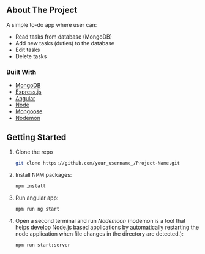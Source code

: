 ## About The Project

A simple to-do app where user can:

- Read tasks from database (MongoDB)
- Add new tasks (duties) to the database
- Edit tasks
- Delete tasks

### Built With

- [MongoDB](https://www.mongodb.com/)
- [Express.js](https://expressjs.com/)
- [Angular](https://angular.io/)
- [Node](https://nodejs.org/)
- [Mongoose](https://mongoosejs.com/)
- [Nodemon](https://nodemon.io/)

## Getting Started

1. Clone the repo

   ```sh
   git clone https://github.com/your_username_/Project-Name.git
   ```

2. Install NPM packages:

   ```sh
   npm install
   ```

3. Run angular app:

   ```sh
   npm run ng start
   ```

4. Open a second terminal and run _Nodemoon_ (nodemon is a tool that helps develop Node.js based applications by automatically restarting the node application when file changes in the directory are detected.):

   ```sh
   npm run start:server
   ```
